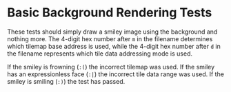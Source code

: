 # Basic Background Rendering Tests
These tests should simply draw a smiley image using the background and nothing more. The 4-digit hex number after `m` in the filename determines which tilemap base address is used, while the 4-digit hex number after `d` in the filename represents which tile data addressing mode is used.

If the smiley is frowning (`:(`) the incorrect tilemap was used. If the smiley has an expressionless face (`:|`) the incorrect tile data range was used. If the smiley is smiling (`:)`) the test has passed.